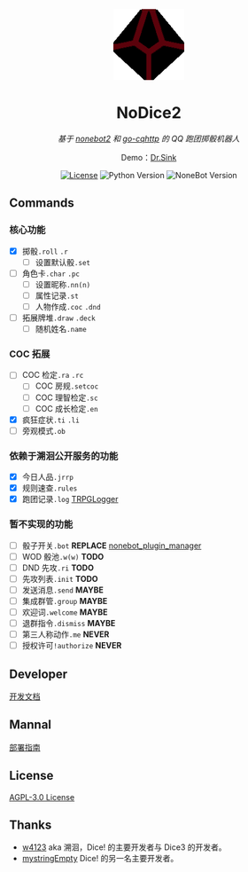 <div align="center">
	<img width="128" src="docs/nodice.png" alt="logo"></br>

# NoDice2

*基于 [nonebot2](https://github.com/nonebot/nonebot2) 和 [go-cqhttp](https://github.com/Mrs4s/go-cqhttp) 的 QQ 跑团掷骰机器人*

Demo：[Dr.Sink](https://wpa.qq.com/msgrd?v=3&uin=1351483470&site=qq&menu=yes)

[![License](https://img.shields.io/github/license/thereisnodice/nodice2)](LICENSE)
![Python Version](https://img.shields.io/badge/python-3.7.+-blue.svg)
![NoneBot Version](https://img.shields.io/badge/nonebot-2.0.0a11+-red.svg)

</div>

## Commands

### 核心功能

- [x] 掷骰`.roll` `.r`
  - [ ] 设置默认骰`.set`
- [ ] 角色卡`.char` `.pc`
  - [ ] 设置昵称`.nn(n)`
  - [ ] 属性记录`.st`
  - [ ] 人物作成`.coc` `.dnd`
- [ ] 拓展牌堆`.draw` `.deck`
  - [ ] 随机姓名`.name`

### COC 拓展

- [ ] COC 检定`.ra` `.rc`
  - [ ] COC 房规`.setcoc`
  - [ ] COC 理智检定`.sc`
  - [ ] COC 成长检定`.en`
- [x] 疯狂症状`.ti` `.li`
- [ ] 旁观模式`.ob`

### 依赖于溯洄公开服务的功能

- [x] 今日人品`.jrrp`
- [x] 规则速查`.rules`
- [x] 跑团记录`.log` [TRPGLogger](https://github.com/thereisnodice/TRPGLogger)

### 暂不实现的功能

- [ ] 骰子开关`.bot` **REPLACE** [nonebot_plugin_manager](https://github.com/Jigsaw111/nonebot_plugin_manager)
- [ ] WOD 骰池`.w(w)` **TODO**
- [ ] DND 先攻`.ri` **TODO**
- [ ] 先攻列表`.init` **TODO**
- [ ] 发送消息`.send` **MAYBE**
- [ ] 集成群管`.group` **MAYBE**
- [ ] 欢迎词`.welcome` **MAYBE**
- [ ] 退群指令`.dismiss` **MAYBE**
- [ ] 第三人称动作`.me` **NEVER**
- [ ] 授权许可`!authorize` **NEVER**

## Developer

[开发文档](./docs/DEVELOPER.md)

## Mannal

[部署指南](./docs/MANNAL.md)

## License

[AGPL-3.0 License](LICENSE)

## Thanks

- [w4123](https://github.com/w4123) aka 溯洄，Dice! 的主要开发者与 Dice3 的开发者。
- [mystringEmpty](https://github.com/mystringEmpty) Dice! 的另一名主要开发者。